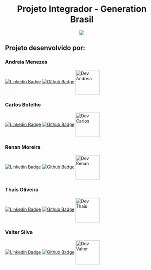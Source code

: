   <h1 align="center">Projeto Integrador - Generation Brasil </h1>
  
  <div align="center">
   <a href="https://urbanize.vercel.app/home">
  <img src="https://i.imgur.com/BMwqgP4.png"/>
  </a>

</div>
  <div><h2>Projeto desenvolvido por:</h2>
  

### Andreia Menezes

[![Linkedin Badge](https://img.shields.io/badge/LinkedIn-0077B5?style=for-the-badge&logo=linkedin&logoColor=white)](https://www.linkedin.com/in/andreiajeniffer/)
[![Github Badge](https://img.shields.io/badge/GitHub-100000?style=for-the-badge&logo=github&logoColor=white)](https://github.com/AndreiaJM)
 <a href="https://github.com/AndreiaJM">
       <img align="center" alt="Dev Andreia" height="80" width="80" src="https://i.imgur.com/miqqmfo.png">
   </a> 

### Carlos Botelho

[![Linkedin Badge](https://img.shields.io/badge/LinkedIn-0077B5?style=for-the-badge&logo=linkedin&logoColor=white)](https://www.linkedin.com/in/carlos-henrique-botelho/)
[![Github Badge](https://img.shields.io/badge/GitHub-100000?style=for-the-badge&logo=github&logoColor=white)](https://github.com/botelhocarlos)
<a href="https://github.com/botelhocarlos">
       <img align="center" alt="Dev Carlos" height="80" width="80" src="https://i.imgur.com/pu8PzOP.png">
   </a>    

### Renan Moreira
[![Linkedin Badge](https://img.shields.io/badge/LinkedIn-0077B5?style=for-the-badge&logo=linkedin&logoColor=white)](https://www.linkedin.com/in/renan-moreira-518aa6188/) 
[![Github Badge](https://img.shields.io/badge/GitHub-100000?style=for-the-badge&logo=github&logoColor=white)](https://github.com/RenanMoreira92)
<a href="https://github.com/RenanMoreira92">
       <img align="center" alt="Dev Renan" height="80" width="80" src="https://i.imgur.com/dAOvWUg.png">
   </a> 
### Thaís Oliveira
[![Linkedin Badge](https://img.shields.io/badge/LinkedIn-0077B5?style=for-the-badge&logo=linkedin&logoColor=white)](https://www.linkedin.com/in/thais-oliveira-2341a0147/) 
[![Github Badge](https://img.shields.io/badge/GitHub-100000?style=for-the-badge&logo=github&logoColor=white)](https://github.com/tholivera)
<a href="https://github.com/tholivera">
       <img align="center" alt="Dev Thaís" height="80" width="80" src="https://i.imgur.com/eqEohka.png">
   </a> 

### Valter Silva
[![Linkedin Badge](https://img.shields.io/badge/LinkedIn-0077B5?style=for-the-badge&logo=linkedin&logoColor=white)](https://www.linkedin.com/in/valter-silva-5a44b1171/) 
[![Github Badge](https://img.shields.io/badge/GitHub-100000?style=for-the-badge&logo=github&logoColor=white)](https://github.com/valterchess)
<a href="https://github.com/valterchess">
       <img align="center" alt="Dev Valter" height="80" width="80" src="https://i.imgur.com/E6FvVWJ.png">
   </a> 

